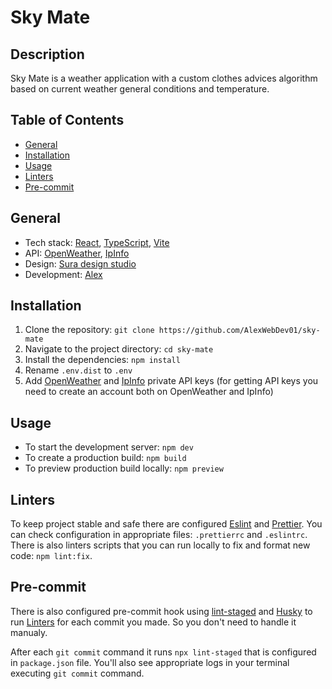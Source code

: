 # Sky Mate

## Description

Sky Mate is a weather application with a custom clothes advices algorithm based on current weather general conditions and temperature.

## Table of Contents

- [General](#general)
- [Installation](#installation)
- [Usage](#usage)
- [Linters](#linters)
- [Pre-commit](#pre-commit)

## General

- Tech stack: [React](https://react.dev/), [TypeScript](https://www.typescriptlang.org/), [Vite](https://vitejs.dev/)
- API: [OpenWeather](https://openweathermap.org/api), [IpInfo](https://ipinfo.io)
- Design: [Sura design studio](https://suradsgn.com/)
- Development: [Alex](https://github.com/AlexWebDev01)

## Installation

1. Clone the repository: `git clone https://github.com/AlexWebDev01/sky-mate`
2. Navigate to the project directory: `cd sky-mate`
3. Install the dependencies: `npm install`
4. Rename `.env.dist` to `.env`
5. Add [OpenWeather](https://openweathermap.org/api) and [IpInfo](https://ipinfo.io) private API keys (for getting API keys you need to create an account both on OpenWeather and IpInfo)

## Usage

- To start the development server: `npm dev`
- To create a production build: `npm build`
- To preview production build locally: `npm preview`

## Linters

To keep project stable and safe there are configured [Eslint](https://typescript-eslint.io/) and [Prettier](https://prettier.io/). You can check configuration in appropriate files: `.prettierrc` and `.eslintrc`. There is also linters scripts that you can run locally to fix and format new code: `npm lint:fix`.

## Pre-commit

There is also configured pre-commit hook using [lint-staged](https://github.com/lint-staged/lint-staged) and [Husky](https://github.com/typicode/husky) to run [Linters](#linters) for each commit you made. So you don't need to handle it manualy.

After each `git commit` command it runs `npx lint-staged` that is configured in `package.json` file. You'll also see appropriate logs in your terminal executing `git commit` command.
